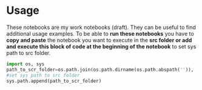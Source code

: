 # Usage
These notebooks are my work notebooks (draft). They can be useful to find additional usage examples. To be able to **run these notebooks** you have to **copy and paste** the notebook you want to execute in the **src folder or add and execute this block of code at the beginning of the notebook** to set sys path to src folder.


```python
import os, sys
path_to_scr_folder=os.path.join(os.path.dirname(os.path.abspath('')), 'src')
#set sys path to src folder
sys.path.append(path_to_scr_folder)
```
